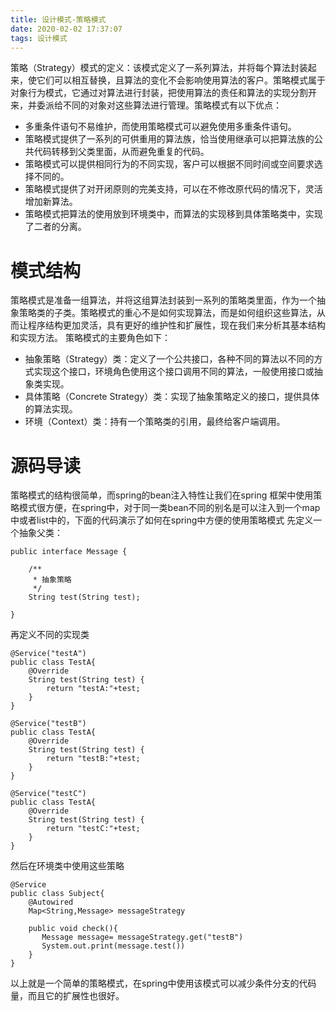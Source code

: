 ```yaml
---
title: 设计模式-策略模式
date: 2020-02-02 17:37:07
tags: 设计模式
---
```


策略（Strategy）模式的定义：该模式定义了一系列算法，并将每个算法封装起来，使它们可以相互替换，且算法的变化不会影响使用算法的客户。策略模式属于对象行为模式，它通过对算法进行封装，把使用算法的责任和算法的实现分割开来，并委派给不同的对象对这些算法进行管理。策略模式有以下优点：

- 多重条件语句不易维护，而使用策略模式可以避免使用多重条件语句。
- 策略模式提供了一系列的可供重用的算法族，恰当使用继承可以把算法族的公共代码转移到父类里面，从而避免重复的代码。
- 策略模式可以提供相同行为的不同实现，客户可以根据不同时间或空间要求选择不同的。
- 策略模式提供了对开闭原则的完美支持，可以在不修改原代码的情况下，灵活增加新算法。
- 策略模式把算法的使用放到环境类中，而算法的实现移到具体策略类中，实现了二者的分离。



# 模式结构

策略模式是准备一组算法，并将这组算法封装到一系列的策略类里面，作为一个抽象策略类的子类。策略模式的重心不是如何实现算法，而是如何组织这些算法，从而让程序结构更加灵活，具有更好的维护性和扩展性，现在我们来分析其基本结构和实现方法。
策略模式的主要角色如下：

- 抽象策略（Strategy）类：定义了一个公共接口，各种不同的算法以不同的方式实现这个接口，环境角色使用这个接口调用不同的算法，一般使用接口或抽象类实现。
- 具体策略（Concrete Strategy）类：实现了抽象策略定义的接口，提供具体的算法实现。
- 环境（Context）类：持有一个策略类的引用，最终给客户端调用。

# 源码导读

策略模式的结构很简单，而spring的bean注入特性让我们在spring 框架中使用策略模式很方便，在spring中，对于同一类bean不同的别名是可以注入到一个map中或者list中的，下面的代码演示了如何在spring中方便的使用策略模式
先定义一个抽象父类：

```
public interface Message {

    /**
     * 抽象策略
     */
    String test(String test);

}
```

再定义不同的实现类

```
@Service("testA")
public class TestA{
    @Override
    String test(String test) {
        return "testA:"+test;
    }
}

@Service("testB")
public class TestA{
    @Override
    String test(String test) {
        return "testB:"+test;
    }
}

@Service("testC")
public class TestA{
    @Override
    String test(String test) {
        return "testC:"+test;
    }
}
```

然后在环境类中使用这些策略

```
@Service
public class Subject{
    @Autowired
    Map<String,Message> messageStrategy

    public void check(){
       Message message= messageStrategy.get("testB")
       System.out.print(message.test())
    }
}
```

以上就是一个简单的策略模式，在spring中使用该模式可以减少条件分支的代码量，而且它的扩展性也很好。